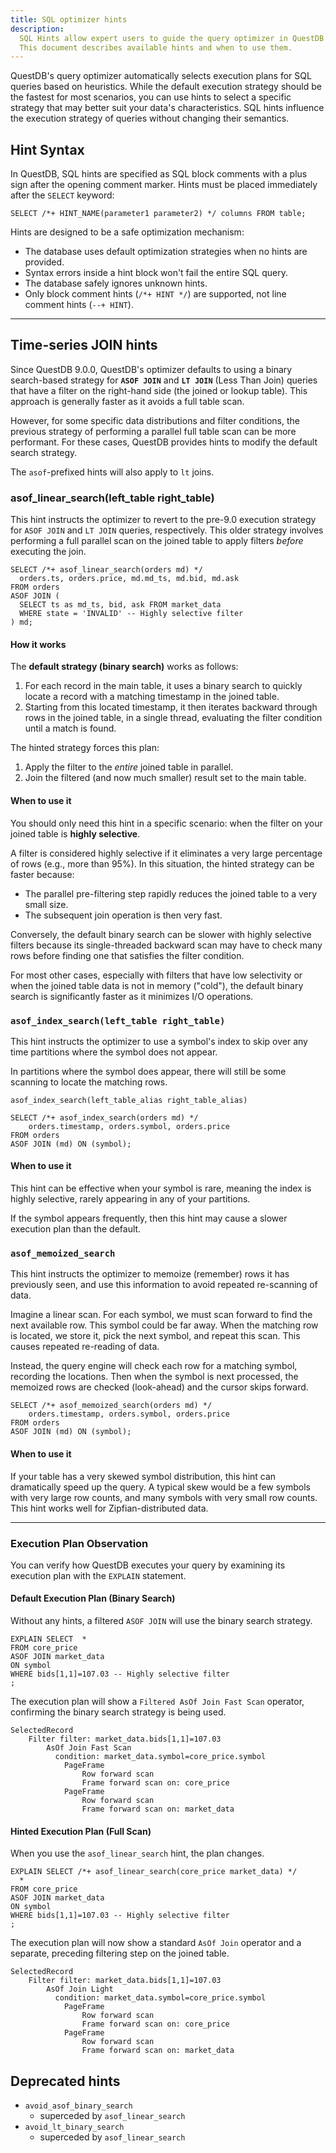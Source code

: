 ```yaml
---
title: SQL optimizer hints
description:
  SQL Hints allow expert users to guide the query optimizer in QuestDB when default optimization strategies are not optimal.
  This document describes available hints and when to use them.
---
```


QuestDB's query optimizer automatically selects execution plans for SQL queries based on heuristics. While the default
execution strategy should be the fastest for most scenarios, you can use hints to select a specific strategy that may
better suit your data's characteristics. SQL hints influence the execution strategy of queries without changing their
semantics.

## Hint Syntax

In QuestDB, SQL hints are specified as SQL block comments with a plus sign after the opening comment marker. Hints must
be placed immediately after the `SELECT` keyword:

```questdb-sql title="SQL hint syntax"
SELECT /*+ HINT_NAME(parameter1 parameter2) */ columns FROM table;
```

Hints are designed to be a safe optimization mechanism:

- The database uses default optimization strategies when no hints are provided.
- Syntax errors inside a hint block won't fail the entire SQL query.
- The database safely ignores unknown hints.
- Only block comment hints (`/*+ HINT */`) are supported, not line comment hints (`--+ HINT`).

-----

## Time-series JOIN hints

Since QuestDB 9.0.0, QuestDB's optimizer defaults to using a binary search-based strategy for **`ASOF JOIN`** and
**`LT JOIN`** (Less Than Join) queries that have a filter on the right-hand side (the joined or lookup table). This
approach is generally faster as it avoids a full table scan.

However, for some specific data distributions and filter conditions, the previous strategy of performing a parallel full
table scan can be more performant. For these cases, QuestDB provides hints to modify the default search strategy.

The `asof`-prefixed hints will also apply to `lt` joins.

### asof_linear_search(left_table right_table)

This hint instructs the optimizer to revert to the pre-9.0 execution strategy for `ASOF JOIN` and `LT JOIN` queries,
respectively. This older strategy involves performing a full parallel scan on the joined table to apply filters *before*
executing the join.

```questdb-sql title="Using linear search for an ASOF join"
SELECT /*+ asof_linear_search(orders md) */
  orders.ts, orders.price, md.md_ts, md.bid, md.ask
FROM orders
ASOF JOIN (
  SELECT ts as md_ts, bid, ask FROM market_data
  WHERE state = 'INVALID' -- Highly selective filter
) md;
```

#### How it works

The **default strategy (binary search)** works as follows:

1. For each record in the main table, it uses a binary search to quickly locate a record with a matching timestamp in
   the joined table.
2. Starting from this located timestamp, it then iterates backward through rows in the joined table, in a single thread,
   evaluating the filter condition until a match is found.

<Screenshot
alt="Diagram showing execution of the asof_linear_search hint"
height={447}
src="images/docs/concepts/asof-join-binary-search-strategy.svg"
width={745}
/>

The hinted strategy forces this plan:

1. Apply the filter to the *entire* joined table in parallel.
2. Join the filtered (and now much smaller) result set to the main table.

#### When to use it

You should only need this hint in a specific scenario: when the filter on your joined table is **highly selective**.

A filter is considered highly selective if it eliminates a very large percentage of rows (e.g., more than 95%). In this
situation, the hinted strategy can be faster because:

- The parallel pre-filtering step rapidly reduces the joined table to a very small size.
- The subsequent join operation is then very fast.

Conversely, the default binary search can be slower with highly selective filters because its single-threaded backward
scan may have to check many rows before finding one that satisfies the filter condition.

For most other cases, especially with filters that have low selectivity or when the joined table data is not in
memory ("cold"), the default binary search is significantly faster as it minimizes I/O operations.

### `asof_index_search(left_table right_table)`

This hint instructs the optimizer to use a symbol's index to skip over any time partitions where the symbol does not appear. 

In partitions where the symbol does appear, there will still be some scanning to locate the matching rows.

`asof_index_search(left_table_alias right_table_alias)`

```questdb-sql title="Using index search for an ASOF join"
SELECT /*+ asof_index_search(orders md) */
    orders.timestamp, orders.symbol, orders.price
FROM orders
ASOF JOIN (md) ON (symbol);
```

#### When to use it

This hint can be effective when your symbol is rare, meaning the index is highly selective, rarely appearing in any of
your partitions. 

If the symbol appears frequently, then this hint may cause a slower execution plan than the default.


### `asof_memoized_search`

This hint instructs the optimizer to memoize (remember) rows it has previously seen, and use this information to avoid 
repeated re-scanning of data.

Imagine a linear scan. For each symbol, we must scan forward to find the next available row. This symbol could be far away.
When the matching row is located, we store it, pick the next symbol, and repeat this scan. This causes repeated re-reading of data.

Instead, the query engine will check each row for a matching symbol, recording the locations. Then when the symbol is next
processed, the memoized rows are checked (look-ahead) and the cursor skips forward.

```questdb-sql title="Using memoized search for an ASOF join"
SELECT /*+ asof_memoized_search(orders md) */
    orders.timestamp, orders.symbol, orders.price
FROM orders
ASOF JOIN (md) ON (symbol);
```

#### When to use it

If your table has a very skewed symbol distribution, this hint can dramatically speed up the query. A typical skew
would be a few symbols with very large row counts, and many symbols with very small row counts. This hint works well
for Zipfian-distributed data.

-----

### Execution Plan Observation

You can verify how QuestDB executes your query by examining its execution plan with the `EXPLAIN` statement.

#### Default Execution Plan (Binary Search)

Without any hints, a filtered `ASOF JOIN` will use the binary search strategy.

```questdb-sql title="Observing the default execution plan" demo
EXPLAIN SELECT  *
FROM core_price
ASOF JOIN market_data
ON symbol
WHERE bids[1,1]=107.03 -- Highly selective filter
;
```

The execution plan will show a `Filtered AsOf Join Fast Scan` operator, confirming the binary search strategy is being
used.

```text
SelectedRecord
    Filter filter: market_data.bids[1,1]=107.03
        AsOf Join Fast Scan
          condition: market_data.symbol=core_price.symbol
            PageFrame
                Row forward scan
                Frame forward scan on: core_price
            PageFrame
                Row forward scan
                Frame forward scan on: market_data
```


#### Hinted Execution Plan (Full Scan)

When you use the `asof_linear_search` hint, the plan changes.

```questdb-sql title="Observing execution plan with the AVOID hint" demo
EXPLAIN SELECT /*+ asof_linear_search(core_price market_data) */
  *
FROM core_price
ASOF JOIN market_data
ON symbol
WHERE bids[1,1]=107.03 -- Highly selective filter
;
```

The execution plan will now show a standard `AsOf Join` operator and a separate, preceding filtering step on the joined
table.

```text
SelectedRecord
    Filter filter: market_data.bids[1,1]=107.03
        AsOf Join Light
          condition: market_data.symbol=core_price.symbol
            PageFrame
                Row forward scan
                Frame forward scan on: core_price
            PageFrame
                Row forward scan
                Frame forward scan on: market_data
```

## Deprecated hints

- `avoid_asof_binary_search`
  - superceded by `asof_linear_search`
- `avoid_lt_binary_search`
  - superceded by `asof_linear_search`